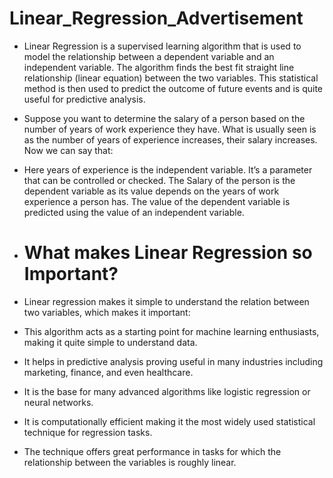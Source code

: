 # Linear_Regression_Advertisement

- Linear Regression is a supervised learning algorithm that is used to model the relationship between a dependent variable and an independent variable. The algorithm finds the best fit straight line relationship (linear equation) between the two variables. This statistical method is then used to predict the outcome of future events and is quite useful for predictive analysis.

- Suppose you want to determine the salary of a person based on the number of years of work experience they have. What is usually seen is as the number of years of experience increases, their salary increases. Now we can say that:

- Here years of experience is the independent variable. It’s a parameter that can be controlled or checked.
The Salary of the person is the dependent variable as its value depends on the years of work experience a person has.
The value of the dependent variable is predicted using the value of an independent variable.

- # What makes Linear Regression so Important?
- Linear regression makes it simple to understand the relation between two variables, which makes it important:

- This algorithm acts as a starting point for machine learning enthusiasts, making it quite simple to understand data.
- It helps in predictive analysis proving useful in many industries including marketing, finance, and even healthcare.
- It is the base for many advanced algorithms like logistic regression or neural networks.
- It is computationally efficient making it the most widely used statistical technique for regression tasks.
- The technique offers great performance in tasks for which the relationship between the variables is roughly linear.

